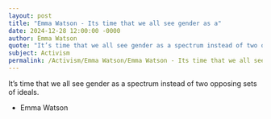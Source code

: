 ```yaml
---
layout: post
title: "Emma Watson - Its time that we all see gender as a"
date: 2024-12-28 12:00:00 -0000
author: Emma Watson
quote: "It’s time that we all see gender as a spectrum instead of two opposing sets of ideals."
subject: Activism
permalink: /Activism/Emma Watson/Emma Watson - Its time that we all see gender as a
---
```


It’s time that we all see gender as a spectrum instead of two opposing sets of ideals.

- Emma Watson
